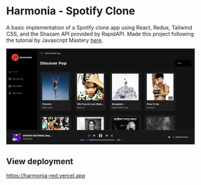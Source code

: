 # Harmonia - Spotify Clone

A basic implementation of a Spotify clone app using React, Redux, Tailwind CSS, and the Shazam API provided by RapidAPI. Made this project following the tutorial by Javascript Mastery [here](https://www.youtube.com/watch?v=I1cpb0tYV74&list=WL&index=3&ab_channel=JavaScriptMastery). 

<img src="https://github.com/Pargat-Dhanjal/Harmonia/blob/master/src/assets/Screenshot%202023-02-18%20at%208.39.15%20PM.png">

## View deployment

https://harmonia-red.vercel.app
